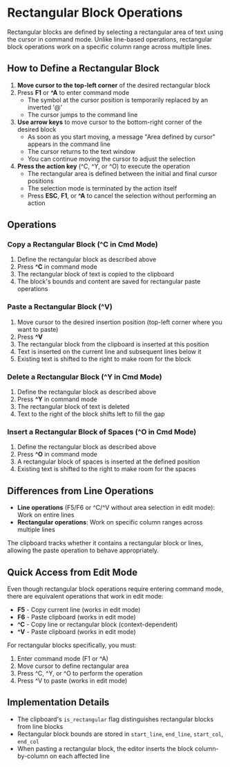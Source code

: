 # Rectangular Block Operations

Rectangular blocks are defined by selecting a rectangular area of text using the cursor in command mode. Unlike line-based operations, rectangular block operations work on a specific column range across multiple lines.

## How to Define a Rectangular Block

1. **Move cursor to the top-left corner** of the desired rectangular block
2. Press **F1** or **^A** to enter command mode
   - The symbol at the cursor position is temporarily replaced by an inverted '@'
   - The cursor jumps to the command line
3. **Use arrow keys** to move cursor to the bottom-right corner of the desired block
   - As soon as you start moving, a message "Area defined by cursor" appears in the command line
   - The cursor returns to the text window
   - You can continue moving the cursor to adjust the selection
4. **Press the action key** (^C, ^Y, or ^O) to execute the operation
   - The rectangular area is defined between the initial and final cursor positions
   - The selection mode is terminated by the action itself
   - Press **ESC**, **F1**, or **^A** to cancel the selection without performing an action

## Operations

### Copy a Rectangular Block (^C in Cmd Mode)

1. Define the rectangular block as described above
2. Press **^C** in command mode
3. The rectangular block of text is copied to the clipboard
4. The block's bounds and content are saved for rectangular paste operations

### Paste a Rectangular Block (^V)

1. Move cursor to the desired insertion position (top-left corner where you want to paste)
2. Press **^V**
3. The rectangular block from the clipboard is inserted at this position
4. Text is inserted on the current line and subsequent lines below it
5. Existing text is shifted to the right to make room for the block

### Delete a Rectangular Block (^Y in Cmd Mode)

1. Define the rectangular block as described above
2. Press **^Y** in command mode
3. The rectangular block of text is deleted
4. Text to the right of the block shifts left to fill the gap

### Insert a Rectangular Block of Spaces (^O in Cmd Mode)

1. Define the rectangular block as described above
2. Press **^O** in command mode
3. A rectangular block of spaces is inserted at the defined position
4. Existing text is shifted to the right to make room for the spaces

## Differences from Line Operations

- **Line operations** (F5/F6 or ^C/^V without area selection in edit mode): Work on entire lines
- **Rectangular operations**: Work on specific column ranges across multiple lines

The clipboard tracks whether it contains a rectangular block or lines, allowing the paste operation to behave appropriately.

## Quick Access from Edit Mode

Even though rectangular block operations require entering command mode, there are equivalent operations that work in edit mode:

- **F5** - Copy current line (works in edit mode)
- **F6** - Paste clipboard (works in edit mode)
- **^C** - Copy line or rectangular block (context-dependent)
- **^V** - Paste clipboard (works in edit mode)

For rectangular blocks specifically, you must:
1. Enter command mode (F1 or ^A)
2. Move cursor to define rectangular area
3. Press ^C, ^Y, or ^O to perform the operation
4. Press ^V to paste (works in edit mode)

## Implementation Details

- The clipboard's `is_rectangular` flag distinguishes rectangular blocks from line blocks
- Rectangular block bounds are stored in `start_line`, `end_line`, `start_col`, `end_col`
- When pasting a rectangular block, the editor inserts the block column-by-column on each affected line
